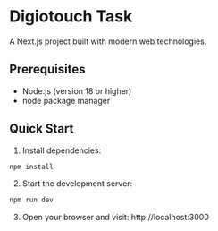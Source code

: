 # Digiotouch Task

A Next.js project built with modern web technologies.

## Prerequisites

- Node.js (version 18 or higher)
- node package manager

## Quick Start

1. Install dependencies:
```bash
npm install
```

2. Start the development server:
```bash
npm run dev
```

3. Open your browser and visit: http://localhost:3000

